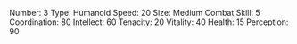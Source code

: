 Number: 3
Type: Humanoid
Speed: 20
Size: Medium
Combat Skill: 5
Coordination: 80
Intellect: 60
Tenacity: 20
Vitality: 40
Health: 15
Perception: 90